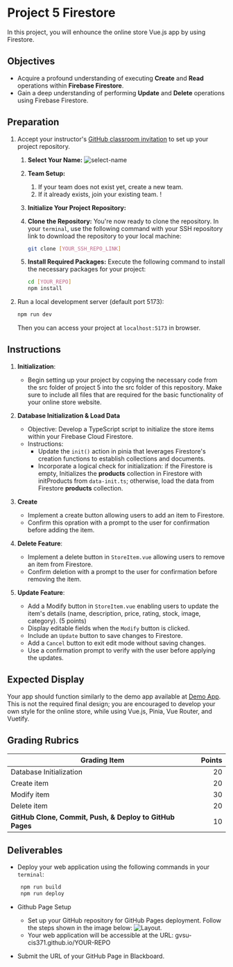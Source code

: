 # Project 5 Firestore

In this project, you will enhounce the online store Vue.js app by using Firestore.

## Objectives

- Acquire a profound understanding of executing **Create** and **Read** operations within **Firebase Firestore**.
- Gain a deep understanding of performing **Update** and **Delete** operations using Firebase Firestore.

## Preparation

1. Accept your instructor's [GitHub classroom invitation](https://classroom.github.com/a/kxKyPaA0) to set up your project repository.

   1. **Select Your Name:** ![select-name](../assets/img/project1-selectname.jpg)
   2. **Team Setup:**
      1. If your team does not exist yet, create a new team.
      2. If it already exists, join your existing team. !
   3. **Initialize Your Project Repository:**
   4. **Clone the Repository:** You're now ready to clone the repository. In your `terminal`, use the following command with your SSH repository link to download the repository to your local machine:

      ```bash
      git clone [YOUR_SSH_REPO_LINK]
      ```

   5. **Install Required Packages:** Execute the following command to install the necessary packages for your project:

      ```bash
      cd [YOUR_REPO]
      npm install
      ```

2. Run a local development server (default port 5173):

   ```bash
   npm run dev
   ```

   Then you can access your project at `localhost:5173` in browser.

## Instructions

1. **Initialization**:

   - Begin setting up your project by copying the necessary code from the src folder of project 5 into the src folder of this repository. Make sure to include all files that are required for the basic functionality of your online store website.

2. **Database Initialization & Load Data**
   - Objective: Develop a TypeScript script to initialize the store items within your Firebase Cloud Firestore.
   - Instructions:
     - Update the `init()` action in pinia that leverages Firestore's creation functions to establish collections and documents.
     - Incorporate a logical check for initialization: if the Firestore is empty, Initializes the **products** collection in Firestore with initProducts from `data-init.ts`; otherwise, load the data from Firestore **products** collection.
3. **Create**
   - Implement a create button allowing users to add an item to Firestore.
   - Confirm this opration with a prompt to the user for confirmation before adding the item.
4. **Delete Feature**:

   - Implement a delete button in `StoreItem.vue` allowing users to remove an item from Firestore.
   - Confirm deletion with a prompt to the user for confirmation before removing the item.

5. **Update Feature**:
   - Add a Modify button in `StoreItem.vue` enabling users to update the item's details (name, description, price, rating, stock, image, category). (5 points)
   - Display editable fields when the `Modify` button is clicked.
   - Include an `Update` button to save changes to Firestore.
   - Add a `Cancel` button to exit edit mode without saving changes.
   - Use a confirmation prompt to verify with the user before applying the updates.

## Expected Display

Your app should function similarly to the demo app available at [Demo App](https://gvsu-cis371.github.io/w24-project6). This is not the required final design; you are encouraged to develop your own style for the online store, while using Vue.js, Pinia, Vue Router, and Vuetify.

## Grading Rubrics

| Grading Item                                             | Points |
| -------------------------------------------------------- | -----: |
| Database Initialization                                  |     20 |
| Create item                                              |     20 |
| Modify item                                              |     30 |
| Delete item                                              |     20 |
| **GitHub Clone, Commit, Push, & Deploy to GitHub Pages** |     10 |

## Deliverables

- Deploy your web application using the following commands in your `terminal`:

  ```bash
   npm run build
   npm run deploy
  ```

- Github Page Setup

  - Set up your GitHub repository for GitHub Pages deployment. Follow the steps shown in the image below: ![Layout](../assets/img/project1-githubpage.jpg).
  - Your web application will be accessible at the URL: gvsu-cis371.github.io/YOUR-REPO

- Submit the URL of your GitHub Page in Blackboard.
